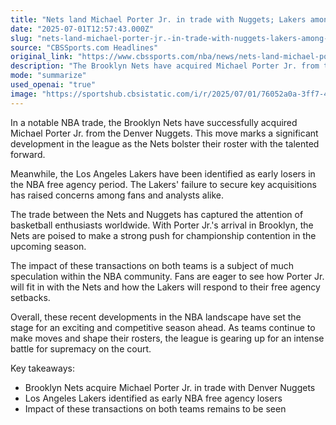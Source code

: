 ```yaml
---
title: "Nets land Michael Porter Jr. in trade with Nuggets; Lakers among early NBA free agency losers"
date: "2025-07-01T12:57:43.000Z"
slug: "nets-land-michael-porter-jr.-in-trade-with-nuggets-lakers-among-early-nba-free-agency-losers"
source: "CBSSports.com Headlines"
original_link: "https://www.cbssports.com/nba/news/nets-land-michael-porter-jr-in-trade-with-nuggets-lakers-among-early-nba-free-agency-losers/"
description: "The Brooklyn Nets have acquired Michael Porter Jr. from the Denver Nuggets in a significant NBA trade, strengthening their roster with the talented forward. On the other hand, the Los Angeles Lakers have been deemed early losers in the free agency period due to their failure to secure key acquisitions, sparking concerns among fans and analysts. The trade between the Nets and Nuggets has generated widespread interest among basketball enthusiasts, with Porter Jr.'s arrival in Brooklyn positioning the team as strong contenders for the championship in the upcoming season. The impact of these transactions on both teams is a topic of speculation within the NBA community, setting the stage for an exciting and competitive season ahead."
mode: "summarize"
used_openai: "true"
image: "https://sportshub.cbsistatic.com/i/r/2025/07/01/76052a0a-3ff7-4191-aabc-61e69eb4cbf5/thumbnail/1200x675/c875e981d387570396ea9e2ba621dbe7/untitled-design-2025-07-01t005225-940.png"
---
```


In a notable NBA trade, the Brooklyn Nets have successfully acquired Michael Porter Jr. from the Denver Nuggets. This move marks a significant development in the league as the Nets bolster their roster with the talented forward.

Meanwhile, the Los Angeles Lakers have been identified as early losers in the NBA free agency period. The Lakers' failure to secure key acquisitions has raised concerns among fans and analysts alike.

The trade between the Nets and Nuggets has captured the attention of basketball enthusiasts worldwide. With Porter Jr.'s arrival in Brooklyn, the Nets are poised to make a strong push for championship contention in the upcoming season.

The impact of these transactions on both teams is a subject of much speculation within the NBA community. Fans are eager to see how Porter Jr. will fit in with the Nets and how the Lakers will respond to their free agency setbacks.

Overall, these recent developments in the NBA landscape have set the stage for an exciting and competitive season ahead. As teams continue to make moves and shape their rosters, the league is gearing up for an intense battle for supremacy on the court.

Key takeaways:
- Brooklyn Nets acquire Michael Porter Jr. in trade with Denver Nuggets
- Los Angeles Lakers identified as early NBA free agency losers
- Impact of these transactions on both teams remains to be seen